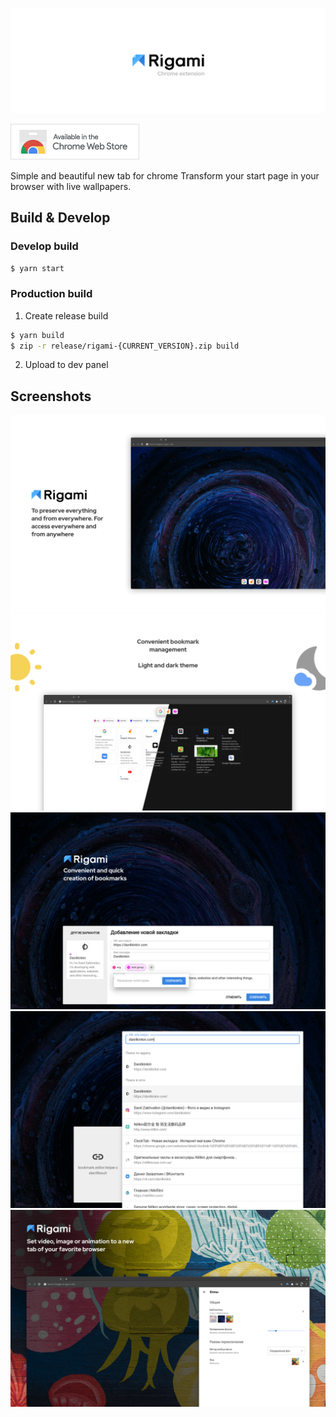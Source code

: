 ![Logo](docs/GitHub_readme_header.jpg)

[![Get from Chrome store](docs/ChromeWebStore_Badge.png)](https://chrome.google.com/webstore/detail/clocktab-%D0%BD%D0%BE%D0%B2%D0%B0%D1%8F-%D0%B2%D0%BA%D0%BB%D0%B0%D0%B4%D0%BA%D0%B0/ecnhbihahclkcfhpjhpgfilbjeambkkm)


Simple and beautiful new tab for chrome Transform your start page in your browser with live wallpapers.
## Build & Develop

### Develop build
```bash
$ yarn start
```

### Production build
1. Create release build 
```bash
$ yarn build
$ zip -r release/rigami-{CURRENT_VERSION}.zip build
```
2. Upload to dev panel

## Screenshots

![screenshot 1](docs/en/screenshot_1.png)
![screenshot 2](docs/en/screenshot_2.png)
![screenshot 3](docs/en/screenshot_3.png)
![screenshot 4](docs/en/screenshot_4.png)
![screenshot 5](docs/en/screenshot_5.png)
